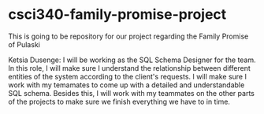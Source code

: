# csci340-family-promise-project
This is going to be repository for our project regarding the Family Promise of Pulaski


Ketsia Dusenge: I will be working as the SQL Schema Designer for the team. In this role, I will make sure I understand the relationship between different entities of the system according to the client's requests. I will make sure I work with my temamates to come up with a detailed and understandable SQL schema. Besides this, I will work with my teammates on the other parts of the projects to make sure we finish everything we have to in time.
